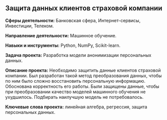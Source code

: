 ## Защита данных клиентов страховой компании

**Сферы деятельности:** Банковская сфера, Интернет-сервисы, Инвестиции, Телеком.

**Направление деятельности:** Машинное обучение.

**Навыки и инструменты:** Python, NumPy, Scikit-learn.

**Задача проекта:** Разработка модели анонимизации персональных данных.

**Описание проекта:** Необходимо защитить данные клиентов страховой компании. Был разработан такой метод преобразования данных, чтобы по ним было сложно восстановить персональную информацию. Обоснована корректность его работы. Были защищены данные, чтобы при преобразовании качество моделей машинного обучения не ухудшилось. Подбирать наилучшую модель не потребовалось.

**Ключевые слова проекта:** линейная алгебра, регрессия, защита персональных данных.